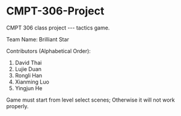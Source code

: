 CMPT-306-Project
================

CMPT 306 class project --- tactics game.

Team Name: Brilliant Star

Contributors (Alphabetical Order):
1. David Thai
2. Lujie Duan
3. Rongli Han
4. Xianming Luo
5. Yingjun He

Game must start from level select scenes; Otherwise it will not work properly.
